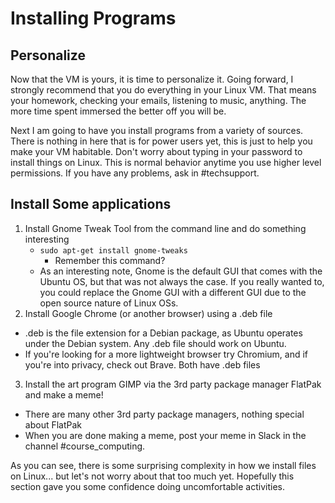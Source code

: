 # Installing Programs
## Personalize

Now that the VM is yours, it is time to personalize it. Going forward, I strongly recommend that you do everything in your Linux VM. That means your homework, checking your emails, listening to music, anything. The more time spent immersed the better off you will be.

Next I am going to have you install programs from a variety of sources. There is nothing in here that is for power users yet, this is just to help you make your VM habitable. Don't worry about typing in your password to install things on Linux. This is normal behavior anytime you use higher level permissions. If you have any problems, ask in #techsupport.


## Install Some applications

1. Install Gnome Tweak Tool from the command line and do something interesting
   * ```sudo apt-get install gnome-tweaks```
      * Remember this command?
   * As an interesting note, Gnome is the default GUI that comes with the Ubuntu OS, but that was not always the case. If you really wanted to, you could replace the Gnome GUI with a different GUI due to the open source nature of Linux OSs.
2. Install Google Chrome (or another browser) using a .deb file
  * .deb is the file extension for a Debian package, as Ubuntu operates under the Debian system. Any .deb file should work on Ubuntu.
  * If you're looking for a more lightweight browser try Chromium, and if you're into privacy, check out Brave. Both have .deb files

3. Install the art program GIMP via the 3rd party package manager FlatPak and make a meme!
  * There are many other 3rd party package managers, nothing special about FlatPak
  * When you are done making a meme, post your meme in Slack in the channel #course_computing.

As you can see, there is some surprising complexity in how we install files on Linux... but let's not worry about that too much yet. Hopefully this section gave you some confidence doing uncomfortable activities.
